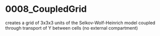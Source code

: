 # 0008_CoupledGrid

creates a grid of 3x3x3 units of the Selkov-Wolf-Heinrich model coupled through transport of Y between cells (no external compartment)
